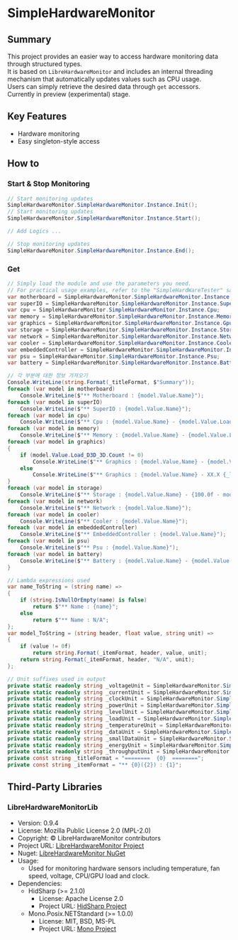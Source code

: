 # SimpleHardwareMonitor

## Summary


This project provides an easier way to access hardware monitoring data through structured types.</br>
It is based on <code>LibreHardwareMonitor</code> and includes an internal threading mechanism that automatically updates values such as CPU usage.</br>
Users can simply retrieve the desired data through <code>get</code> accessors.</br>
Currently in preview (experimental) stage.</br>

## Key Features

- Hardware monitoring
- Easy singleton-style access

## How to

### Start & Stop Monitoring
```cs
// Start monitoring updates
SimpleHardwareMonitor.SimpleHardwareMonitor.Instance.Init();
// Start monitoring updates
SimpleHardwareMonitor.SimpleHardwareMonitor.Instance.Start();

// Add Logics ...

// Stop monitoring updates
SimpleHardwareMonitor.SimpleHardwareMonitor.Instance.End();
```

### Get
```cs
// Simply load the module and use the parameters you need.
// For practical usage examples, refer to the "SimpleHardWareTester" sample.
var motherboard = SimpleHardwareMonitor.SimpleHardwareMonitor.Instance.Motherboard;
var superIO = SimpleHardwareMonitor.SimpleHardwareMonitor.Instance.SuperIO;
var cpu = SimpleHardwareMonitor.SimpleHardwareMonitor.Instance.Cpu;
var memory = SimpleHardwareMonitor.SimpleHardwareMonitor.Instance.Memory;
var graphics = SimpleHardwareMonitor.SimpleHardwareMonitor.Instance.Gpu;
var storage = SimpleHardwareMonitor.SimpleHardwareMonitor.Instance.Storage;
var network = SimpleHardwareMonitor.SimpleHardwareMonitor.Instance.Network;
var cooler = SimpleHardwareMonitor.SimpleHardwareMonitor.Instance.Cooler;
var embeddedController = SimpleHardwareMonitor.SimpleHardwareMonitor.Instance.EmbeddedController;
var psu = SimpleHardwareMonitor.SimpleHardwareMonitor.Instance.Psu;
var battery = SimpleHardwareMonitor.SimpleHardwareMonitor.Instance.Battery;

// 각 부분에 대한 정보 가져오기
Console.WriteLine(string.Format(_titleFormat, $"Summary"));
foreach (var model in motherboard)
    Console.WriteLine($"** Motherboard : {model.Value.Name}");
foreach (var model in superIO)
    Console.WriteLine($"** SuperIO : {model.Value.Name}");
foreach (var model in cpu)
    Console.WriteLine($"** Cpu : {model.Value.Name} - {model.Value.Load_Total:F01}{_loadUnit}");
foreach (var model in memory)
    Console.WriteLine($"** Memory : {model.Value.Name} - {model.Value.Load_Memory:F01}{_loadUnit}");
foreach (var model in graphics)
{
    if (model.Value.Load_D3D_3D.Count != 0)
        Console.WriteLine($"** Graphics : {model.Value.Name} - {model.Value.Load_D3D_3D.Max():F01}{_loadUnit}");
    else
        Console.WriteLine($"** Graphics : {model.Value.Name} - XX.X {_loadUnit}");
}
foreach (var model in storage)
    Console.WriteLine($"** Storage : {model.Value.Name} - {100.0f - model.Value.Load_Used_Space:F01}{_loadUnit}");
foreach (var model in network)
    Console.WriteLine($"** Network : {model.Value.Name}");
foreach (var model in cooler)
    Console.WriteLine($"** Cooler : {model.Value.Name}");
foreach (var model in embeddedController)
    Console.WriteLine($"** EmbeddedController : {model.Value.Name}");
foreach (var model in psu)
    Console.WriteLine($"** Psu : {model.Value.Name}");
foreach (var model in battery)
    Console.WriteLine($"** Battery : {model.Value.Name} - {model.Value.Level_Charge}{_levelUnit}");
}
```
```cs
// Lambda expressions used
var name_ToString = (string name) =>
{
    if (string.IsNullOrEmpty(name) is false)
        return $"** Name : {name}";
    else
        return $"** Name : N/A";
};
var model_ToString = (string header, float value, string unit) =>
{
    if (value != 0f)
        return string.Format(_itemFormat, header, value, unit);
    return string.Format(_itemFormat, header, "N/A", unit);
};
```
```cs
// Unit suffixes used in output
private static readonly string _voltageUnit = SimpleHardwareMonitor.SimpleHardwareMonitor.SenserTypeToUnitString(LibreHardwareMonitor.Hardware.SensorType.Voltage);
private static readonly string _currentUnit = SimpleHardwareMonitor.SimpleHardwareMonitor.SenserTypeToUnitString(LibreHardwareMonitor.Hardware.SensorType.Current);
private static readonly string _clockUnit = SimpleHardwareMonitor.SimpleHardwareMonitor.SenserTypeToUnitString(LibreHardwareMonitor.Hardware.SensorType.Clock);
private static readonly string _powerUnit = SimpleHardwareMonitor.SimpleHardwareMonitor.SenserTypeToUnitString(LibreHardwareMonitor.Hardware.SensorType.Power);
private static readonly string _levelUnit = SimpleHardwareMonitor.SimpleHardwareMonitor.SenserTypeToUnitString(LibreHardwareMonitor.Hardware.SensorType.Level);
private static readonly string _loadUnit = SimpleHardwareMonitor.SimpleHardwareMonitor.SenserTypeToUnitString(LibreHardwareMonitor.Hardware.SensorType.Load);
private static readonly string _temperatureUnit = SimpleHardwareMonitor.SimpleHardwareMonitor.SenserTypeToUnitString(LibreHardwareMonitor.Hardware.SensorType.Temperature);
private static readonly string _dataUnit = SimpleHardwareMonitor.SimpleHardwareMonitor.SenserTypeToUnitString(LibreHardwareMonitor.Hardware.SensorType.Data);
private static readonly string _smallDataUnit = SimpleHardwareMonitor.SimpleHardwareMonitor.SenserTypeToUnitString(LibreHardwareMonitor.Hardware.SensorType.SmallData);
private static readonly string _energyUnit = SimpleHardwareMonitor.SimpleHardwareMonitor.SenserTypeToUnitString(LibreHardwareMonitor.Hardware.SensorType.Energy);
private static readonly string _throughputUnit = SimpleHardwareMonitor.SimpleHardwareMonitor.SenserTypeToUnitString(LibreHardwareMonitor.Hardware.SensorType.Throughput);
private const string _titleFormat = "========  {0}  ========";
private const string _itemFormat = "** {0}({2}) : {1}";
```

## Third-Party Libraries

### LibreHardwareMonitorLib
- Version: 0.9.4
- License: Mozilla Public License 2.0 (MPL-2.0)
- Copyright: © LibreHardwareMonitor contributors
- Project URL: [LibreHardwareMonitor Project](https://github.com/LibreHardwareMonitor/LibreHardwareMonitor)
- Nuget: [LibreHardwareMonitor NuGet](https://www.nuget.org/packages/LibreHardwareMonitorLib/0.9.4)
- Usage:  
  - Used for monitoring hardware sensors including temperature, fan speed, voltage, CPU/GPU load and clock.
- Dependencies:
  - HidSharp (>= 2.1.0)
    - License: Apache License 2.0
    - Project URL: [HidSharp Project](http://www.zer7.com/software/hidsharp)
  - Mono.Posix.NETStandard (>= 1.0.0)
    - License: MIT, BSD, MS-PL
    - Project URL: [Mono Project](https://github.com/mono/mono)
